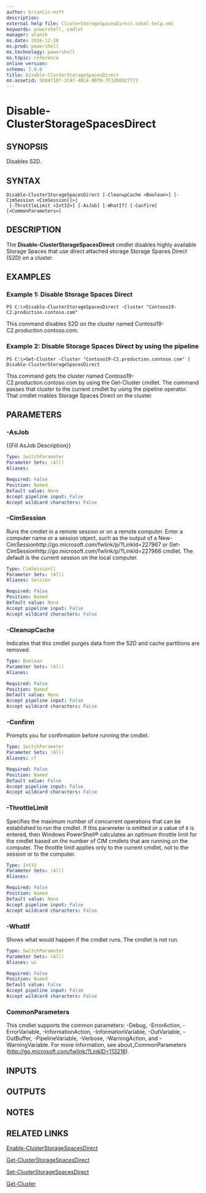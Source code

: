 ```yaml
---
author: brianlic-msft
description: 
external help file: ClusterStorageSpacesDirect.cdxml-help.xml
keywords: powershell, cmdlet
manager: alanth
ms.date: 2016-12-20
ms.prod: powershell
ms.technology: powershell
ms.topic: reference
online version: 
schema: 2.0.0
title: Disable-ClusterStorageSpacesDirect
ms.assetid: 5D847187-2CA7-48C4-9D76-7F32D6D27773
---
```


# Disable-ClusterStorageSpacesDirect

## SYNOPSIS
Disables S2D.

## SYNTAX

```
Disable-ClusterStorageSpacesDirect [-CleanupCache <Boolean>] [-CimSession <CimSession[]>]
 [-ThrottleLimit <Int32>] [-AsJob] [-WhatIf] [-Confirm] [<CommonParameters>]
```

## DESCRIPTION
The **Disable-ClusterStorageSpacesDirect** cmdlet disables highly available Storage Spaces that use direct attached storage Storage Spaces Direct (S2D) on a cluster.

## EXAMPLES

### Example 1: Disable Storage Spaces Direct
```
PS C:\>Disable-ClusterStorageSpacesDirect -Cluster "Contoso19-C2.production.contoso.com"
```

This command disables S2D on the cluster named Contoso19-C2.production.contoso.com.

### Example 2: Disable Storage Spaces Direct by using the pipeline
```
PS C:\>Get-Cluster -Cluster "Contoso19-C2.production.contoso.com" | Disable-ClusterStorageSpacesDirect
```

This command gets the cluster named Contoso19-C2.production.contoso.com by using the Get-Cluster cmdlet.
The command passes that cluster to the current cmdlet by using the pipeline operator.
That cmdlet rnables Storage Spaces Direct on the cluster.

## PARAMETERS

### -AsJob
{{Fill AsJob Description}}

```yaml
Type: SwitchParameter
Parameter Sets: (All)
Aliases: 

Required: False
Position: Named
Default value: None
Accept pipeline input: False
Accept wildcard characters: False
```

### -CimSession
Runs the cmdlet in a remote session or on a remote computer.
Enter a computer name or a session object, such as the output of a New-CimSessionhttp://go.microsoft.com/fwlink/p/?LinkId=227967 or Get-CimSessionhttp://go.microsoft.com/fwlink/p/?LinkId=227966 cmdlet.
The default is the current session on the local computer.

```yaml
Type: CimSession[]
Parameter Sets: (All)
Aliases: Session

Required: False
Position: Named
Default value: None
Accept pipeline input: False
Accept wildcard characters: False
```

### -CleanupCache
Indicates that this cmdlet purges data from the S2D and cache partitions are removed.

```yaml
Type: Boolean
Parameter Sets: (All)
Aliases: 

Required: False
Position: Named
Default value: None
Accept pipeline input: False
Accept wildcard characters: False
```

### -Confirm
Prompts you for confirmation before running the cmdlet.

```yaml
Type: SwitchParameter
Parameter Sets: (All)
Aliases: cf

Required: False
Position: Named
Default value: False
Accept pipeline input: False
Accept wildcard characters: False
```

### -ThrottleLimit
Specifies the maximum number of concurrent operations that can be established to run the cmdlet.
If this parameter is omitted or a value of `0` is entered, then Windows PowerShell® calculates an optimum throttle limit for the cmdlet based on the number of CIM cmdlets that are running on the computer.
The throttle limit applies only to the current cmdlet, not to the session or to the computer.

```yaml
Type: Int32
Parameter Sets: (All)
Aliases: 

Required: False
Position: Named
Default value: None
Accept pipeline input: False
Accept wildcard characters: False
```

### -WhatIf
Shows what would happen if the cmdlet runs.
The cmdlet is not run.

```yaml
Type: SwitchParameter
Parameter Sets: (All)
Aliases: wi

Required: False
Position: Named
Default value: False
Accept pipeline input: False
Accept wildcard characters: False
```

### CommonParameters
This cmdlet supports the common parameters: -Debug, -ErrorAction, -ErrorVariable, -InformationAction, -InformationVariable, -OutVariable, -OutBuffer, -PipelineVariable, -Verbose, -WarningAction, and -WarningVariable. For more information, see about_CommonParameters (http://go.microsoft.com/fwlink/?LinkID=113216).

## INPUTS

## OUTPUTS

## NOTES

## RELATED LINKS

[Enable-ClusterStorageSpacesDirect](./Enable-ClusterStorageSpacesDirect.md)

[Get-ClusterStorageSpacesDirect](./Get-ClusterStorageSpacesDirect.md)

[Set-ClusterStorageSpacesDirect](./Set-ClusterStorageSpacesDirect.md)

[Get-Cluster](./Get-Cluster.md)

